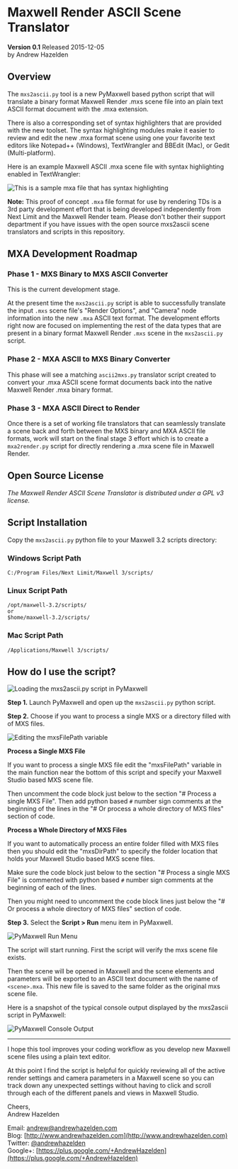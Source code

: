 # Maxwell Render ASCII Scene Translator #
**Version 0.1** Released 2015-12-05  
by Andrew Hazelden  

## Overview ##

The `mxs2ascii.py` tool is a new PyMaxwell based python script that will translate a binary format Maxwell Render .mxs scene file into an plain text ASCII format document with the .mxa extension.

There is also a corresponding set of syntax highlighters that are provided with the new toolset. The syntax highlighting modules make it easier to review and edit the new .mxa format scene using one your favorite text editors like Notepad++ (Windows), TextWrangler and BBEdit (Mac), or Gedit (Multi-platform).

Here is an example Maxwell ASCII .mxa scene file with syntax highlighting enabled in TextWrangler:

![This is a sample mxa file that has syntax highlighting](images/mxa_syntax_highlighting.png)

**Note:** This proof of concept `.mxa` file format for use by rendering TDs is a 3rd party development effort that is being developed independently from Next Limit and the Maxwell Render team. Please don't bother their support department if you have issues with the open source mxs2ascii scene translators and scripts in this repository.

## MXA Development Roadmap ##

### Phase 1 - MXS Binary to MXS ASCII Converter ###
This is the current development stage.

At the present time the `mxs2ascii.py` script is able to successfully translate the input `.mxs` scene file's "Render Options", and "Camera" node information into the new `.mxa` ASCII text format. The development efforts right now are focused on implementing the rest of the data types that are present in a binary format Maxwell Render `.mxs` scene in the `mxs2ascii.py` script.

### Phase 2 - MXA ASCII to MXS Binary Converter ###

This phase will see a matching `ascii2mxs.py` translator script created to convert your .mxa ASCII scene format documents back into the native Maxwell Render .mxa binary format.

### Phase 3 - MXA ASCII Direct to Render ###

Once there is a set of working file translators that can seamlessly translate a scene back and forth between the MXS binary and MXA ASCII file formats, work will start on the final stage 3 effort which is to create a `mxa2render.py` script for directly rendering a .mxa scene file in Maxwell Render.

## Open Source License ##

*The Maxwell Render ASCII Scene Translator is distributed under a GPL v3 license.*

## Script Installation ##

Copy the `mxs2ascii.py` python file to your Maxwell 3.2 scripts directory:

### Windows Script Path ###

    C:/Program Files/Next Limit/Maxwell 3/scripts/

### Linux Script Path ###

    /opt/maxwell-3.2/scripts/
    or
    $home/maxwell-3.2/scripts/

### Mac Script Path ###

    /Applications/Maxwell 3/scripts/

## How do I use the script? ##

![Loading the mxs2ascii.py script in PyMaxwell](images/pymaxwell_view.png)

**Step 1.** Launch PyMaxwell and open up the `mxs2ascii.py` python script.

**Step 2.** Choose if you want to process a single MXS or a directory filled with of MXS files.

![Editing the mxsFilePath variable](images/editing-the-mxs-file-path.png)

**Process a Single MXS File**

If you want to process a single MXS file edit the "mxsFilePath" variable in the main function near the bottom of this script and specify your Maxwell Studio based MXS scene file.

Then uncomment the code block just below to the section "# Process a single MXS File". Then add python based `#` number sign comments at the beginning of the lines in the "# Or process a whole directory of MXS files" section of code.

**Process a Whole Directory of MXS Files**

If you want to automatically process an entire folder filled with MXS files then you should edit the "mxsDirPath" to specify the folder location that holds your Maxwell Studio based MXS scene files.

Make sure the code block just below to the section "# Process a single MXS File" is commented with python based `#` number sign comments at the beginning of each of the lines.

Then you might need to uncomment the code block lines just below the "# Or process a whole directory of MXS files" section of code.

**Step 3.** Select the **Script > Run** menu item in PyMaxwell.

![PyMaxwell Run Menu](images/pymaxwell-run-menu.png)

The script will start running. First the script will verify the mxs scene file exists.

Then the scene will be opened in Maxwell and the scene elements and parameters will be exported to an ASCII text document with the name of `<scene>.mxa`. This new file is saved to the same folder as the original mxs scene file.

Here is a snapshot of the typical console output displayed by the mxs2ascii script in PyMaxwell:

![PyMaxwell Console Output](images/pymaxwell-console-output.png)


* * *

I hope this tool improves your coding workflow as you develop new Maxwell scene files using a plain text editor.

At this point I find the script is helpful for quickly reviewing all of the active render settings and camera parameters in a Maxwell scene so you can track down any unexpected settings without having to click and scroll through each of the different panels and views in Maxwell Studio.

Cheers,  
Andrew Hazelden

Email: [andrew@andrewhazelden.com](mailto:andrew@andrewhazelden.com)   
Blog: [http://www.andrewhazelden.com](http://www.andrewhazelden.com)  
Twitter: [@andrewhazelden](https://twitter.com/andrewhazelden)  
Google+: [https://plus.google.com/+AndrewHazelden](https://plus.google.com/+AndrewHazelden)
